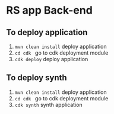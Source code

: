 # RS app Back-end


## To deploy application

 1. `mvn clean install`     deploy application
 2. `cd cdk `               go to cdk deployment module
 3. `cdk deploy`            deploy application

## To deploy synth

1. `mvn clean install`     deploy application
2. `cd cdk `               go to cdk deployment module
3. `cdk synth`             synth application
